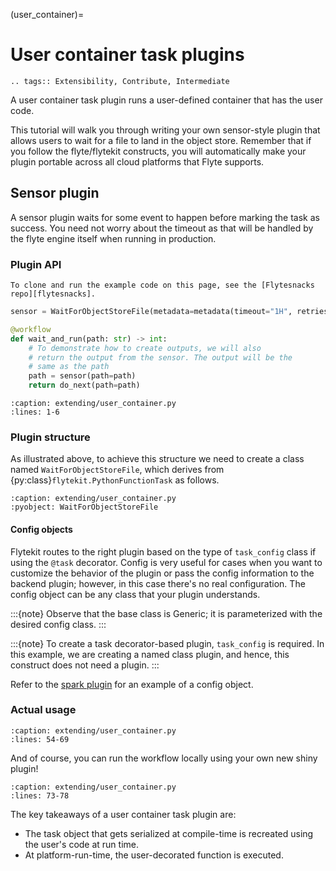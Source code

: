 (user_container)=

# User container task plugins

```{eval-rst}
.. tags:: Extensibility, Contribute, Intermediate
```

A user container task plugin runs a user-defined container that has the user code.

This tutorial will walk you through writing your own sensor-style plugin that allows users to wait for a file to land in the object store. Remember that if you follow the flyte/flytekit constructs, you will automatically make your plugin portable across all cloud platforms that Flyte supports.

## Sensor plugin

A sensor plugin waits for some event to happen before marking the task as success. You need not worry about the timeout as that will be handled by the flyte engine itself when running in production.

### Plugin API

```{note}
To clone and run the example code on this page, see the [Flytesnacks repo][flytesnacks].
```

```python
sensor = WaitForObjectStoreFile(metadata=metadata(timeout="1H", retries=10))

@workflow
def wait_and_run(path: str) -> int:
    # To demonstrate how to create outputs, we will also
    # return the output from the sensor. The output will be the
    # same as the path
    path = sensor(path=path)
    return do_next(path=path)
```

```{rli} https://raw.githubusercontent.com/flyteorg/flytesnacks/master/examples/extending/extending/user_container.py
:caption: extending/user_container.py
:lines: 1-6
```

### Plugin structure

As illustrated above, to achieve this structure we need to create a class named `WaitForObjectStoreFile`, which
derives from {py:class}`flytekit.PythonFunctionTask` as follows.

```{rli} https://raw.githubusercontent.com/flyteorg/flytesnacks/master/examples/extending/extending/user_container.py
:caption: extending/user_container.py
:pyobject: WaitForObjectStoreFile
```

#### Config objects

Flytekit routes to the right plugin based on the type of `task_config` class if using the `@task` decorator.
Config is very useful for cases when you want to customize the behavior of the plugin or pass the config information
to the backend plugin; however, in this case there's no real configuration. The config object can be any class that your
plugin understands.

:::{note}
Observe that the base class is Generic; it is parameterized with the desired config class.
:::

:::{note}
To create a task decorator-based plugin, `task_config` is required.
In this example, we are creating a named class plugin, and hence, this construct does not need a plugin.
:::

Refer to the [spark plugin](https://github.com/flyteorg/flytekit/tree/master/plugins/flytekit-spark) for an example of a config object.


### Actual usage

```{rli} https://raw.githubusercontent.com/flyteorg/flytesnacks/master/examples/extending/extending/user_container.py
:caption: extending/user_container.py
:lines: 54-69
```

And of course, you can run the workflow locally using your own new shiny plugin!

```{rli} https://raw.githubusercontent.com/flyteorg/flytesnacks/master/examples/extending/extending/user_container.py
:caption: extending/user_container.py
:lines: 73-78
```

The key takeaways of a user container task plugin are:

- The task object that gets serialized at compile-time is recreated using the user's code at run time.
- At platform-run-time, the user-decorated function is executed.

[flytesnacks]: https://github.com/flyteorg/flytesnacks/tree/master/examples/extending/
